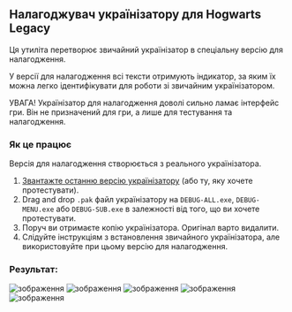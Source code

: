 ## Налагоджувач українізатору для Hogwarts Legacy

Ця утиліта перетворює звичайний українізатор в спеціальну версію для налагодження.

У версії для налагодження всі тексти отримують індикатор, за яким їх можна легко ідентифікувати для роботи зі звичайним українізатором.

УВАГА! Українізатор для налагодження доволі сильно ламає інтерфейс гри. Він не призначений для гри, а лише для тестування та налагодження.

### Як це працює
Версія для налагодження створюється з реального українізатора.

1. [Звантажте останню версію українізатору](https://drive.google.com/drive/folders/1d3QYrhsNbNMQbDcDqw4ud9Jq-dgbIswu) (або ту, яку хочете протестувати).
2. Drag and drop `.pak` файл українізатору на `DEBUG-ALL.exe`, `DEBUG-MENU.exe` або `DEBUG-SUB.exe` в залежності від того, що ви хочете протестувати.
3. Поруч ви отримаєте копію українізатора. Оригінал варто видалити.
4. Слідуйте інструкціям з встановлення звичайного українізатора, але використовуйте при цьому версію для налагодження.


### Результат:
![зображення](https://user-images.githubusercontent.com/1662812/220756636-ddc430d3-9ee3-4b48-a70e-ce8935c4fad8.png)
![зображення](https://user-images.githubusercontent.com/1662812/220756654-37353705-a92f-4133-aca5-a36596ad713f.png)
![зображення](https://user-images.githubusercontent.com/1662812/220756670-36c2144f-3de7-4a72-84c4-d54e157a6fc1.png)
![зображення](https://user-images.githubusercontent.com/1662812/220756695-0cd59264-d6d3-4a45-a93a-036394ba0461.png)
![зображення](https://user-images.githubusercontent.com/1662812/220756712-0b0f3ae7-2834-4ffd-9b58-a1771fdecba7.png)
